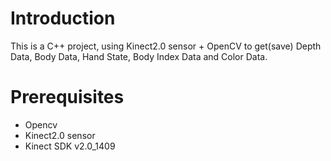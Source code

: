 # Introduction
This is a C++ project, using Kinect2.0 sensor + OpenCV to get(save) Depth Data, Body Data, Hand State, Body Index Data and Color Data.
# Prerequisites
- Opencv
- Kinect2.0 sensor
- Kinect SDK v2.0_1409
